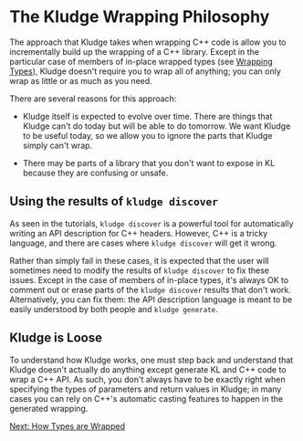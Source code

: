 # The Kludge Wrapping Philosophy

The approach that Kludge takes when wrapping C++ code is allow you to incrementally build up the wrapping of a C++ library.  Except in the particular case of members of in-place wrapped types (see [Wrapping Types](wrapping-types.md)), Kludge doesn't require you to wrap all of anything; you can only wrap as little or as much as you need.

There are several reasons for this approach:

- Kludge itself is expected to evolve over time.  There are things that Kludge can't do today but will be able to do tomorrow.  We want Kludge to be useful today, so we allow you to ignore the parts that Kludge simply can't wrap.

- There may be parts of a library that you don't want to expose in KL because they are confusing or unsafe.

## Using the results of `kludge discover`

As seen in the tutorials, `kludge discover` is a powerful tool for automatically writing an API description for C++ headers.  However, C++ is a tricky language, and there are cases where `kludge discover` will get it wrong.

Rather than simply fail in these cases, it is expected that the user will sometimes need to modify the results of `kludge discover` to fix these issues.  Except in the case of members of in-place types, it's always OK to comment out or erase parts of the `kludge discover` results that don't work.  Alternatively, you can fix them: the API description language is meant to be easily understood by both people and `kludge generate`.

## Kludge is Loose

To understand how Kludge works, one must step back and understand that Kludge doesn't actually do anything except generate KL and C++ code to wrap a C++ API.  As such, you don't always have to be exactly right when specifying the types of parameters and return values in Kludge; in many cases you can rely on C++'s automatic casting features to happen in the generated wrapping.

[Next: How Types are Wrapped](wrapped-types.md)
